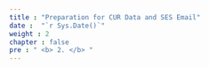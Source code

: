 ```yaml
---
title : "Preparation for CUR Data and SES Email"
date :  "`r Sys.Date()`" 
weight : 2
chapter : false
pre : " <b> 2. </b> "
---
```

